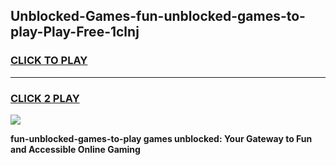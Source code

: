 
## Unblocked-Games-fun-unblocked-games-to-play-Play-Free-1clnj
<h3>
<a href="https://premium76.site?title=fun-unblocked-games-to-play&ref=10A">CLICK TO PLAY</a></h3>
<hr>

<h3>
<a href="https://premium76.site?title=fun-unblocked-games-to-play&ref=10A">CLICK 2 PLAY</a>
  
</h3>

<a href="https://premium76.site?title=fun-unblocked-games-to-play&ref=10A"><img src="https://clearcache.store/games.png"></a>


**fun-unblocked-games-to-play games unblocked: Your Gateway to Fun and Accessible Online Gaming**
